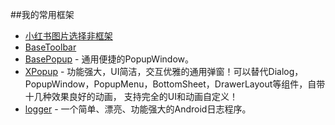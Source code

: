 ##我的常用框架
* [小红书图片选择非框架](https://github.com/yangpeixing/YImagePicker)
* [BaseToolbar](https://github.com/MirkoWu/BaseToolbar)
* [BasePopup](https://github.com/razerdp/BasePopup) - 通用便捷的PopupWindow。
 * [XPopup](https://github.com/li-xiaojun/XPopup) - 功能强大，UI简洁，交互优雅的通用弹窗！可以替代Dialog，PopupWindow，PopupMenu，BottomSheet，DrawerLayout等组件，自带十几种效果良好的动画， 支持完全的UI和动画自定义！
 * [logger](https://github.com/orhanobut/logger) - 一个简单、漂亮、功能强大的Android日志程序。
